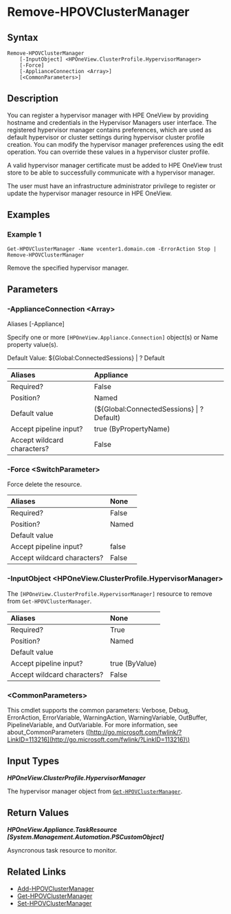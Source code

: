﻿---
description: Remove configured hypervisor managers. 
---

# Remove-HPOVClusterManager

## Syntax

```text
Remove-HPOVClusterManager
    [-InputObject] <HPOneView.ClusterProfile.HypervisorManager>
    [-Force]
    [-ApplianceConnection <Array>]
    [<CommonParameters>]
```

## Description

You can register a hypervisor manager with HPE OneView by providing hostname and credentials in the Hypervisor Managers user interface. The registered hypervisor manager contains preferences, which are used as default hypervisor or cluster settings during hypervisor cluster profile creation. You can modify the hypervisor manager preferences using the edit operation. You can override these values in a hypervisor cluster profile.

A valid hypervisor manager certificate must be added to HPE OneView trust store to be able to successfully communicate with a hypervisor manager.

The user must have an infrastructure administrator privilege to register or update the hypervisor manager resource in HPE OneView.

## Examples

###  Example 1 

```text
Get-HPOVClusterManager -Name vcenter1.domain.com -ErrorAction Stop | Remove-HPOVClusterManager
```

Remove the specified hypervisor manager.

## Parameters

### -ApplianceConnection &lt;Array&gt;

Aliases [-Appliance]

Specify one or more `[HPOneView.Appliance.Connection]` object(s) or Name property value(s).

Default Value: ${Global:ConnectedSessions} | ? Default

| Aliases | Appliance |
| :--- | :--- |
| Required? | False |
| Position? | Named |
| Default value | (${Global:ConnectedSessions} &vert; ? Default) |
| Accept pipeline input? | true (ByPropertyName) |
| Accept wildcard characters? | False |

### -Force &lt;SwitchParameter&gt;

Force delete the resource.

| Aliases | None |
| :--- | :--- |
| Required? | False |
| Position? | Named |
| Default value |  |
| Accept pipeline input? | false |
| Accept wildcard characters? | False |

### -InputObject &lt;HPOneView.ClusterProfile.HypervisorManager&gt;

The `[HPOneView.ClusterProfile.HypervisorManager]` resource to remove from `Get-HPOVClusterManager`.

| Aliases | None |
| :--- | :--- |
| Required? | True |
| Position? | Named |
| Default value |  |
| Accept pipeline input? | true (ByValue) |
| Accept wildcard characters? | False |

### &lt;CommonParameters&gt;

This cmdlet supports the common parameters: Verbose, Debug, ErrorAction, ErrorVariable, WarningAction, WarningVariable, OutBuffer, PipelineVariable, and OutVariable. For more information, see about\_CommonParameters \([http://go.microsoft.com/fwlink/?LinkID=113216](http://go.microsoft.com/fwlink/?LinkID=113216)\)

## Input Types

_**HPOneView.ClusterProfile.HypervisorManager**_

The hypervisor manager object from [`Get-HPOVClusterManager`](get-hpovclustermanager.md).

## Return Values

_**HPOneView.Appliance.TaskResource [System.Management.Automation.PSCustomObject]**_

Asyncronous task resource to monitor.


## Related Links

* [Add-HPOVClusterManager](add-hpovclustermanager.md)
* [Get-HPOVClusterManager](get-hpovclustermanager.md)
* [Set-HPOVClusterManager](set-hpovclustermanager.md)
